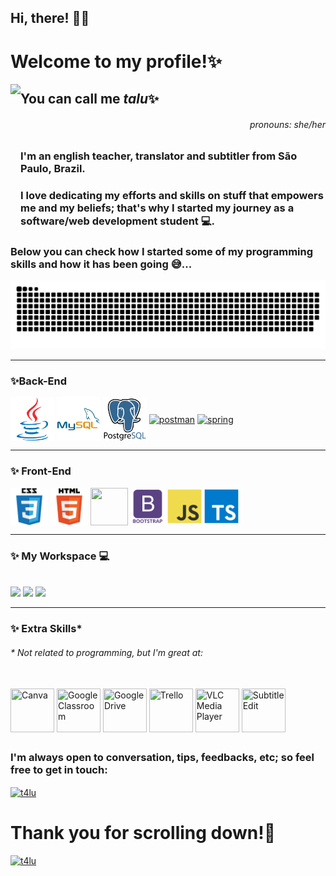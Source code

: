 <h2> Hi, there! 👋🏽</h2>
<h1>Welcome to my profile!✨</h1>

<img align="left" height="215cm" src="https://github-readme-stats.vercel.app/api?username=t4lu&show_icons=true&theme=tokyonight&include_all_commits=true&count_private=true" />

<p  align="right">
<h2>You can call me <i>talu</i>✨</h2>
<h6 align="right"><i>pronouns: she/her</i></h6>

<h3> I'm an english teacher, translator and subtitler from São Paulo, Brazil.

<h3>I love dedicating my efforts and skills on stuff that empowers me and my beliefs; that's why I started my journey as a software/web development student 💻. 

<h3>Below you can check how I started some of my programming skills and how it has been going 😅... </h3>
</p>

  ![Snake animation](https://github.com/t4lu/t4lu/blob/output/github-contribution-grid-snake.svg)

<hr>
  
  <img align="right" height="220cm" src="https://github-readme-stats.vercel.app/api/top-langs/?username=t4lu&layout=compact&langs_count=7&theme=dracula" alt=""/>
  
<h3> ✨Back-End</h3>
<div style="display: inline_block; padding-right:100">
<a href="https://www.java.com" target="_blank" title="Java"><img align="center" src="https://raw.githubusercontent.com/devicons/devicon/master/icons/java/java-original.svg" alt="java" width="70" height="70"/></a> 
<a href="https://www.mysql.com/" target="_blank" title="MySQL"><img align="center" src="https://raw.githubusercontent.com/devicons/devicon/master/icons/mysql/mysql-original-wordmark.svg" alt="mysql" width="70" height="70"/></a>
<a href="https://www.postgresql.org" target="_blank" title="PostgreSQL"><img align="center" src="https://raw.githubusercontent.com/devicons/devicon/master/icons/postgresql/postgresql-original-wordmark.svg" alt="postgresql" width="70" height="70"/></a>
<a href="https://postman.com" target="_blank" title="PostMan"><img align="center" src="https://www.vectorlogo.zone/logos/getpostman/getpostman-icon.svg" alt="postman" width=width="70" height="70"/></a> 
<a href="https://spring.io/" target="_blank" title="SpringBoot"><img align="center" src="https://www.vectorlogo.zone/logos/springio/springio-icon.svg" alt="spring" width="70" height="70"/></a>
</div>


  
<hr>
<h3> ✨ Front-End</h3>
<div> 
    <a href="https://www.w3schools.com/css/" target="_blank" title="CSS 3"><img align="center" src="https://raw.githubusercontent.com/devicons/devicon/master/icons/css3/css3-original-wordmark.svg" alt="css3" width="60" height="60"/></a>
<a href="https://www.w3.org/html/" target="_blank" title="HTML 5"><img align="center" src="https://raw.githubusercontent.com/devicons/devicon/master/icons/html5/html5-original-wordmark.svg" alt="html5" width="60" height="60"/></a> 
  <a href="https://angular.io" target="_blank" title="Angular"><img align="center" src="https://angular.io/assets/images/logos/angular/angular.svg" width="60" height="60"/></a>
  <a href="https://getbootstrap.com" target="_blank" title="Bootstrap"><img align="center" src="https://raw.githubusercontent.com/devicons/devicon/master/icons/bootstrap/bootstrap-plain-wordmark.svg" alt="bootstrap" width="55" height="55"/></a>
<a href="https://developer.mozilla.org/en-US/docs/Web/JavaScript" target="_blank" title="JavaScript"><img align="center" src="https://raw.githubusercontent.com/devicons/devicon/master/icons/javascript/javascript-original.svg" alt="javascript" width="55" height="55"/></a>
  <a href="https://www.typescriptlang.org/" target="_blank" title="TypeScript"><img align="center" src="https://raw.githubusercontent.com/devicons/devicon/master/icons/typescript/typescript-original.svg" alt="typescript" width="55" height="55"></a>    
</div>

<hr>
<h3> ✨ My Workspace 💻 </h3>
<div style="display: inline_block"><br>
<img src="https://img.shields.io/badge/Microsoft-666666?style=for-the-badge&logo=microsoft&logoColor=white"/>
<img src="https://img.shields.io/badge/NVIDIA-GTX1650-76B900?style=for-the-badge&logo=nvidia&logoColor=white" />
<img src="https://img.shields.io/badge/Intel-Core_i5_9th-0071C5?style=for-the-badge&logo=intel&logoColor=white"/>
</div>

<hr>
<h3> ✨ Extra Skills*</h3>
<h6><i>* Not related to programming, but I'm great at: </i></h6>

<div style="display: inline_block"><br>
<a href="https://www.canva.com/" target="_blank"><img align="center" src="https://logodownload.org/wp-content/uploads/2020/11/canva-logo-1.png" title="Canva" width="70" height="70"></a>
<a href="https://edu.google.com/intl/en/products/classroom/" target="_blank"><img align="center" src="https://img.icons8.com/color/96/000000/google-classroom.png" title="Google Classroom" width="70" height="70"></a>
<a href="https://www.google.com/intl/pt-br/drive/about.html" target="_blank"><img align="center" src="https://img.icons8.com/color/96/000000/google-drive--v1.png" title="Google Drive" width="70" height="70"></a>
<a href="https://trello.com/" target="_blank"><img align="center" src="https://img.icons8.com/color/144/000000/trello.png" title="Trello" width="70" height="70"></a>
<a href="https://www.videolan.org/" target="_blank"><img align="center" src="https://img.icons8.com/fluency/96/000000/vlc.png" title="VLC Media Player" width="70" height="70"></a>
<a href="https://github.com/SubtitleEdit" target="_blank"><img align="center" src="https://upload.wikimedia.org/wikipedia/commons/thumb/2/2a/Subtitle_Edit_logo.png/120px-Subtitle_Edit_logo.png" title="Subtitle Edit" width="70" height="70"></a>
</div>

##
  
<h3>I'm always open to conversation, tips, feedbacks, etc; so feel free to get in touch:</h3>

<p align="left">
<a href="https://linkedin.com/in/t4lu" target="blank"><img align="center" src="https://raw.githubusercontent.com/rahuldkjain/github-profile-readme-generator/master/src/images/icons/Social/linked-in-alt.svg" alt="t4lu" height="60" width="70" /></a>
</p>

<h1 align="left">Thank you for scrolling down!💜</h1>
  
  <a href="https://github.com/t4lu" target="_blank">  <p align="left"> <img src="https://komarev.com/ghpvc/?username=t4lu&label=Profile%20views&color=7e29ff&style=plastic" alt="t4lu" /> </p>
